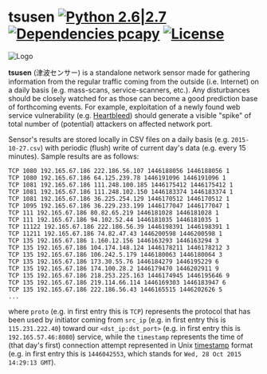 # tsusen [![Python 2.6|2.7](https://img.shields.io/badge/python-2.6|2.7-blue.svg)](https://www.python.org/) [![Dependencies pcapy](https://img.shields.io/badge/dependencies-pcapy-yellow.svg)](https://github.com/CoreSecurity/pcapy) [![License](https://img.shields.io/badge/license-MIT-blue.svg)](https://github.com/stamparm/maltrail#license-mit)

![Logo](http://i.imgur.com/hH1cr49.png)

**tsusen** (&#27941;&#27874;&#12475;&#12531;&#12469;&#12540;) is a standalone network sensor made for gathering information from the regular traffic coming from the outside (i.e. Internet) on a daily basis (e.g. mass-scans, service-scanners, etc.). Any disturbances should be closely watched for as those can become a good prediction base of forthcoming events. For example, exploitation of a newly found web service vulnerability (e.g. [Heartbleed](http://heartbleed.com/)) should generate a visible "spike" of total number of (potential) attackers on affected network port.

Sensor's results are stored locally in CSV files on a daily basis (e.g. `2015-10-27.csv`) with periodic (flush) write of current day's data (e.g. every 15 minutes). Sample results are as follows:

```
TCP 1080 192.165.67.186 222.186.56.107 1446188056 1446188056 1
TCP 1080 192.165.67.186 64.125.239.78 1446191096 1446191096 1
TCP 1081 192.165.67.186 111.248.100.185 1446175412 1446175412 1
TCP 1081 192.165.67.186 111.248.102.150 1446183374 1446183374 1
TCP 1081 192.165.67.186 36.225.254.129 1446170512 1446170512 1
TCP 1095 192.165.67.186 36.229.233.199 1446177047 1446177047 1
TCP 111 192.165.67.186 80.82.65.219 1446181028 1446181028 1
TCP 111 192.165.67.186 94.102.52.44 1446181035 1446181035 1
TCP 11122 192.165.67.186 222.186.56.39 1446198391 1446198391 1
TCP 11211 192.165.67.186 74.82.47.43 1446200598 1446200598 1
TCP 135 192.165.67.186 1.160.12.156 1446163293 1446163294 3
TCP 135 192.165.67.186 104.174.148.124 1446178211 1446178212 3
TCP 135 192.165.67.186 106.242.5.179 1446180063 1446180064 3
TCP 135 192.165.67.186 173.30.55.76 1446184279 1446195229 6
TCP 135 192.165.67.186 174.100.28.2 1446179470 1446202911 9
TCP 135 192.165.67.186 218.253.225.163 1446174945 1446195646 9
TCP 135 192.165.67.186 219.114.66.114 1446169303 1446183947 6
TCP 135 192.165.67.186 222.186.56.43 1446165515 1446202626 5
...
```

where `proto` (e.g. in first entry this is `TCP`) represents the protocol that has been used by initiator coming from `src_ip` (e.g. in first entry this is `115.231.222.40`) toward our `<dst_ip:dst_port>` (e.g. in first entry this is `192.165.57.46:8080`) service, while the `timestamp` represents the time of (that day's first) connection attempt represented in Unix [timestamp](http://www.onlineconversion.com/unix_time.htm) format (e.g. in first entry this is `1446042553`, which stands for `Wed, 28 Oct 2015 14:29:13 GMT`).
